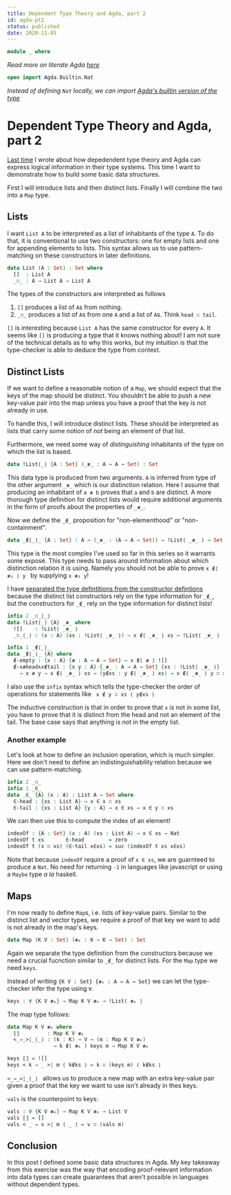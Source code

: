 ```yaml
---
title: Dependent Type Theory and Agda, part 2
id: agda-pt2
status: published
date: 2020-11-05
---
```


```agda
module _ where
```

*Read more on literate Agda [here](https://agda.readthedocs.io/en/v2.6.1.1/tools/literate-programming.html#literate-markdown)*

```agda
open import Agda.Builtin.Nat
```

*Instead of defining `Nat` locally, we can import [Agda's builtin version of the type](https://agda.readthedocs.io/en/v2.6.1.1/language/built-ins.html#natural-numbers)*

# Dependent Type Theory and Agda, part 2

[Last time](#agda) I wrote about how depedendent type theory and Agda can express logical information in their type systems. This time I want to demonstrate how to build some basic data structures.

First I will introduce lists and then distinct lists. Finally I will combine the two into a `Map` type.

## Lists

I want `List A` to be interpreted as a list of inhabitants of the type `A`. To do that, it is conventional to use two constructors: one for empty lists and one for appending elements to lists. This syntax allows us to use pattern-matching on these constructors in later definitions.

```agda
data List (A : Set) : Set where
  []  : List A
  _∷_ : A → List A → List A
```

The types of the constructors are interpreted as follows

1. `[]` produces a list of `A`s from nothing.
2. `_∷_` produces a list of `A`s from one `A` and a list of `A`s. Think `head ∷ tail`.

`[]` is interesting because `List A` has the same constructor for every `A`. It seems like `[]` is producing a type that it knows nothing about! I am not sure of the technical details as to why this works, but my intuition is that the type-checker is able to deduce the type from context.

## Distinct Lists

If we want to define a reasonable notion of a `Map`, we should expect that the keys of the map should be distinct. You shouldn't be able to push a new key-value pair into the map unless you have a proof that the key is not already in use.

To handle this, I will introduce distinct lists. These should be interpreted as lists that carry some notion of *not* being an element of that list.

Furthermore, we need some way of *distinguishing* inhabitants of the type on which the list is based.

```agda
data !List⟨_⟩ {A : Set} (_≢_ : A → A → Set) : Set
```

This data type is produced from two arguments. `A` is inferred from type of the other argument `_≢_` which is our distinction relation. Here I assume that producing an inhabitant of `a ≢ b` proves that `a` and `b` are distinct. A more thorough type definition for distinct lists would require additional arguments in the form of proofs about the properties of `_≢_`.

Now we define the `_∉_` proposition for "non-elementhood" or "non-containment".

```agda
data _∉⟨_⟩_ {A : Set} : A → (_≢_ : (A → A → Set)) → !List⟨ _≢_ ⟩ → Set
```

This type is the most complex I've used so far in this series so it warrants some exposé. This type needs to pass around information about which distinction relation it is using. Namely you should not be able to prove `x ∉⟨ ≢₁ ⟩ y ` by supplying `x ≢₂ y`!

I have [separated the type defintitions from the constructor defintions](https://agda.readthedocs.io/en/v2.6.1.1/language/mutual-recursion.html#mutual-recursion-forward-declaration) because the distinct list constructors rely on the type information for `_∉_`, but the constructors for `_∉_` rely on the type information for distinct lists!

```agda
infix 2 _∷_⟨_⟩
data !List⟨_⟩ {A} _≢_ where
  ![]    : !List⟨ _≢_ ⟩
  _∷_⟨_⟩ : (x : A) (xs : !List⟨ _≢_ ⟩) → x ∉⟨ _≢_ ⟩ xs → !List⟨ _≢_ ⟩

infix 1 _∉⟨_⟩_
data _∉⟨_⟩_ {A} where
  ∉-empty : {x : A} {≢ : A → A → Set} → x ∉⟨ ≢ ⟩ ![]
  ∉-x≢head∧x∉tail : {x y : A} {_≢_ : A → A → Set} {xs : !List⟨ _≢_ ⟩}
    → x ≢ y → x ∉⟨ _≢_ ⟩ xs → (y∉xs : y ∉⟨ _≢_ ⟩ xs) → x ∉⟨ _≢_ ⟩ y ∷ xs ⟨ y∉xs ⟩
```

I also use the `infix` syntax which tells the type-checker the order of operations for statements like ` x ∉ y ∷ xs ⟨ y∉xs ⟩`

The inductive construction is that in order to prove that `x` is not in some list, you have to prove that it is distinct from the head and not an element of the tail. The base case says that anything is not in the empty list.

### Another example

Let's look at how to define an inclusion operation, which is much simpler. Here we don't need to define an indistinguishability relation because we can use pattern-matching.

```agda
infix 2 _∷_
infix 1 _∈_
data _∈_ {A} (x : A) : List A → Set where
  ∈-head : {xs : List A} → x ∈ x ∷ xs
  ∈-tail : {xs : List A} {y : A} → x ∈ xs → x ∈ y ∷ xs
```

We can then use this to compute the index of an element!

```agda
indexOf : {A : Set} (x : A) (xs : List A) → x ∈ xs → Nat
indexOf t xs       ∈-head        = zero
indexOf t (x ∷ xs) (∈-tail x∈xs) = suc (indexOf t xs x∈xs)
```

Note that because `indexOf` require a proof of `x ∈ xs`, we are guarnteed to produce a `Nat`. No need for returning `-1` in languages like javascript or using a `Maybe` type *a la* haskell.

## Maps

I'm now ready to define `Map`s, i.e. lists of key-value pairs. Similar to the distinct list and vector types, we require a proof of that key we want to add is not already in the map's keys.

```agda
data Map (K V : Set) (≢ₖ : K → K → Set) : Set
```

Again we separate the type definition from the constructors because we need a crucial fucnction similar to `_∉_` for distinct lists. For the `Map` type we need `keys`.

Instead of writing `{K V : Set} {≢ₖ : A → A → Set}` we can let the type-checker infer the type using `∀`.

```agda
keys : ∀ {K V ≢ₖ} → Map K V ≢ₖ → !List⟨ ≢ₖ ⟩
```

The map type follows:

```agda
data Map K V ≢ₖ where
  ⟦⟧         : Map K V ≢ₖ
  <_⇒_>¦_⟨_⟩ : (k : K) → V → (m : Map K V ≢ₖ)
               → k ∉⟨ ≢ₖ ⟩ keys m → Map K V ≢ₖ

keys ⟦⟧ = ![]
keys < k ⇒ _ >¦ m ⟨ k∉ks ⟩ = k ∷ (keys m) ⟨ k∉ks ⟩
```
`<_⇒_>¦_⟨_⟩ ` allows us to produce a new map with an extra key-value pair given a proof that the key we want to use isn't already in thes keys.

`vals` is the counterpoint to keys:

```agda
vals : ∀ {K V ≢ₖ} → Map K V ≢ₖ → List V
vals ⟦⟧ = []
vals < _ ⇒ v >¦ m ⟨ _ ⟩ = v ∷ (vals m)
```

## Conclusion

In this post I defined some basic data structures in Agda. My key takeaway from this exercise was the way that encoding proof-relevant information into data types can create guarantees that aren't possible in languages without dependent types.

